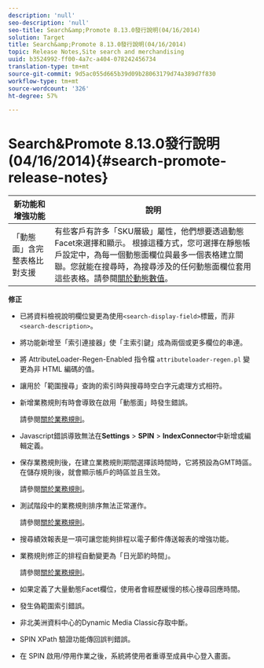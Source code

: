 ```yaml
---
description: 'null'
seo-description: 'null'
seo-title: Search&amp;Promote 8.13.0發行說明(04/16/2014)
solution: Target
title: Search&amp;Promote 8.13.0發行說明(04/16/2014)
topic: Release Notes,Site search and merchandising
uuid: b3524992-ff00-4a7c-a404-078242456734
translation-type: tm+mt
source-git-commit: 9d5ac055d665b39d09b28063179d74a389d7f830
workflow-type: tm+mt
source-wordcount: '326'
ht-degree: 57%

---
```



# Search&amp;Promote 8.13.0發行說明(04/16/2014){#search-promote-release-notes}

| 新功能和增強功能 | 說明 |
|----------------------------------------------|---------------------------------------------------------------------------------------------------------------------------------------------------------------------------------------------------------------------------------------------------------------------------------------------------------------------------------------------------------------------------------------------|
| 「動態面」含完整表格比對支援 | 有些客戶有許多「SKU層級」屬性，他們想要透過動態Facet來選擇和顯示。 根據這種方式，您可選擇在靜態帳戶設定中，為每一個動態面欄位與最多一個表格建立關聯。您就能在搜尋時，為搜尋涉及的任何動態面欄位套用這些表格。請參閱[關於動態數值](../c-about-design-menu/c-about-dynamic-facets.md#concept_E65A70C9C2E04804BF24FBE1B3CAD899)。 |

**修正**

* 已將資料檢視說明欄位變更為使用`<search-display-field>`標籤，而非`<search-description>`。
* 將功能新增至「索引連接器」使「主索引鍵」成為兩個或更多欄位的串連。
* 將 AttributeLoader-Regen-Enabled 指令檔 `attributeloader-regen.pl` 變更為非 HTML 編碼的值。
* 讓用於「範圍搜尋」查詢的索引時與搜尋時空白字元處理方式相符。
* 新增業務規則有時會導致在啟用「動態面」時發生錯誤。

   請參閱[關於業務規則](../c-about-rules-menu/c-about-business-rules.md#concept_2A93D76216754D3D8412CDEA00BD26BD)。

* Javascript錯誤導致無法在&#x200B;**Settings** > **SPIN** > **IndexConnector**&#x200B;中新增或編輯定義。
* 保存業務規則後，在建立業務規則期間選擇該時間時，它將預設為GMT時區。 在儲存規則後，就會顯示帳戶的時區並且生效。

   請參閱[關於業務規則](../c-about-rules-menu/c-about-business-rules.md#concept_2A93D76216754D3D8412CDEA00BD26BD)。

* 測試階段中的業務規則排序無法正常運作。

   請參閱[關於業務規則](../c-about-rules-menu/c-about-business-rules.md#concept_2A93D76216754D3D8412CDEA00BD26BD)。

* 搜尋績效報表是一項可讓您能夠排程以電子郵件傳送報表的增強功能。
* 業務規則修正的排程自動變更為「日光節約時間」。

   請參閱[關於業務規則](../c-about-rules-menu/c-about-business-rules.md#concept_2A93D76216754D3D8412CDEA00BD26BD)。

* 如果定義了大量動態Facet欄位，使用者會經歷緩慢的核心搜尋回應時間。
* 發生偽範圍索引錯誤。
* 非北美洲資料中心的Dynamic Media Classic存取中斷。
* SPIN XPath 驗證功能傳回誤判錯誤。

* 在 SPIN 啟用/停用作業之後，系統將使用者重導至成員中心登入畫面。

